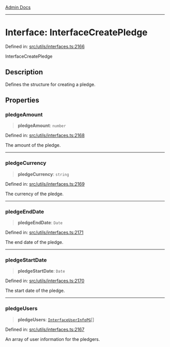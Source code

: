 [Admin Docs](/)

***

# Interface: InterfaceCreatePledge

Defined in: [src/utils/interfaces.ts:2166](https://github.com/PalisadoesFoundation/talawa-admin/blob/main/src/utils/interfaces.ts#L2166)

InterfaceCreatePledge

## Description

Defines the structure for creating a pledge.

## Properties

### pledgeAmount

> **pledgeAmount**: `number`

Defined in: [src/utils/interfaces.ts:2168](https://github.com/PalisadoesFoundation/talawa-admin/blob/main/src/utils/interfaces.ts#L2168)

The amount of the pledge.

***

### pledgeCurrency

> **pledgeCurrency**: `string`

Defined in: [src/utils/interfaces.ts:2169](https://github.com/PalisadoesFoundation/talawa-admin/blob/main/src/utils/interfaces.ts#L2169)

The currency of the pledge.

***

### pledgeEndDate

> **pledgeEndDate**: `Date`

Defined in: [src/utils/interfaces.ts:2171](https://github.com/PalisadoesFoundation/talawa-admin/blob/main/src/utils/interfaces.ts#L2171)

The end date of the pledge.

***

### pledgeStartDate

> **pledgeStartDate**: `Date`

Defined in: [src/utils/interfaces.ts:2170](https://github.com/PalisadoesFoundation/talawa-admin/blob/main/src/utils/interfaces.ts#L2170)

The start date of the pledge.

***

### pledgeUsers

> **pledgeUsers**: [`InterfaceUserInfoPG`](InterfaceUserInfoPG.md)[]

Defined in: [src/utils/interfaces.ts:2167](https://github.com/PalisadoesFoundation/talawa-admin/blob/main/src/utils/interfaces.ts#L2167)

An array of user information for the pledgers.
